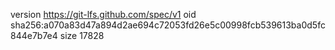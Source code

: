 version https://git-lfs.github.com/spec/v1
oid sha256:a070a83d47a894d2ae694c72053fd26e5c00998fcb539613ba0d5fc844e7b7e4
size 17828
